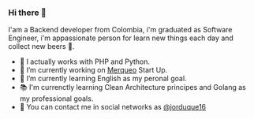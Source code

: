 ### Hi there 👋

I'am a Backend developer from Colombia, i'm graduated as Software Engineer, i'm appassionate person for learn new things each day and collect new beers :beers:.

- :gem: I actually works with PHP and Python.
- 🔭 I’m currently working on [Merqueo](www.merqueo.com) Start Up.
- :muscle: I’m currently learning English as my peronal goal.
- :books: I'm currenctly learning Clean Architecture principes and Golang as my professional goals.
- :pushpin: You can contact me in social networks as [@jorduque16](https://www.linkedin.com/in/jorduque16/)
